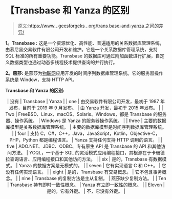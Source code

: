 # 【Transbase 和 Yanza 的区别

> 原文:[https://www . geesforgeks . org/trans base-and-yanza 之间的差异/](https://www.geeksforgeeks.org/difference-between-transbase-and-yanza/)

**1。Transbase :**
这是一个资源优化、高性能、普遍适用的关系数据库管理系统，由慕尼黑交易软件有限公司开发和维护。它是一个关系数据库管理系统，支持 SQL 标准的所有重要功能。Transbase 的数据库可通过附加函数进行扩展，自定义数据类型也通过动态多线程技术提供查询的并行执行。

**2。燕莎:**
是燕莎为[物联网](https://www.geeksforgeeks.org/introduction-to-internet-of-things-iot-set-1/)应用开发的时间序列数据库管理系统。它的服务器操作系统是 Window，支持 HTTP API。

**Transbase 和 Yanza 的区别:**

<center>

| 没有 | Transbase | Yanza |
| one | 由交易软件有限公司开发，最初于 1987 年发布，目前于 2019 年 9 月发布。 | 由 Yanza 开发，最初于 2015 年发布。 |
| Two | FreeBSD、Linux、macOS、Solaris、Windows，都是 Transbase 的服务器、操作系统。 | Windows 是 Yanza 的服务器操作系统。 |
| three | 主要的数据库模型是关系数据库管理系统。 | 主要的数据库模型是时间序列数据库管理系统。 |
| four | 支持 C，C#，C++，Java，JavaScript，Kotlin，Objective-C，PHP，Python 都是编程语言。 | Yanza 支持任何支持 HTTP 调用的语言。 |
| five | ADO.NET、JDBC、ODBC、专有原生 API 是 Transbase 的 API 和其他访问方法。 | YCQL，一个基于 SQL 的灵活模式应用编程接口，其根源在于卡珊德拉查询语言、应用编程接口和其他访问方法。 |
| six | 是的，Transbase 有数据模式。 | Yanza 的数据方案是无模式的。 |
| seven | 它有实现语言 C 和 C++。 | 它没有任何实现语言。 |
| eight | 是的，Transbase 有交易概念。 | 它不包含事务概念。 |
| nine | Transbase 的复制方法是主从复制。 | 燕莎缺少复制方法。 |
| Ten | Transbase 持有即时一致性概念。 | Yanza 有立即一致性的概念。 |
| Eleven | 是的，它有外键。 | 不，它没有外键。 |

</center>
